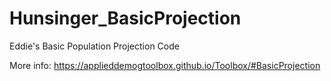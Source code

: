 # Hunsinger_BasicProjection
Eddie's Basic Population Projection Code

More info: https://applieddemogtoolbox.github.io/Toolbox/#BasicProjection
